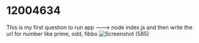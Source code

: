 # 12004634
This is my first question
to run app ---> node index.js
and then write the url for number like prime, odd, fibbo
![Screenshot (585)](https://github.com/Niteesh-pal/12004634/assets/106337502/56a47673-34b4-4441-8036-1bfb11ffdb29)
